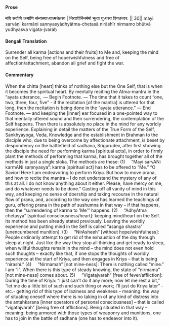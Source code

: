 #### Prose 

मयि सर्वाणि कर्माणि संन्यस्याध्यात्मचेतसा |
निराशीर्निनर्ममो भूत्वा युध्यस्व विगतज्वर: || 30||
mayi sarvāṇi karmāṇi sannyasyādhyātma-chetasā
nirāśhīr nirmamo bhūtvā yudhyasva vigata-jvaraḥ

 #### Bengali Translation 

Surrender all karma [actions and their fruits] to Me and, keeping the mind on the Self, being free of hope/wishfulness and free of affection/attachment, abandon all grief and fight the war.

 #### Commentary 

When the chitta [heart] thinks of nothing else but the One Self, that is when it becomes the spiritual heart. By mentally reciting the Atma-mantra in the “ayata utterance,  — Begin Footnote. — The time that it takes to count “one, two, three, four, five” - if the recitation [of the mantra] is uttered for that long, then the recitation is being done in the “ayata utterance.” — End Footnote. — and keeping the [inner] ear focused in a one-pointed way to that mentally uttered sound and then surrendering, the contemplation of the Self happens. Then there is absolutely no place in the mind for any worldly experience. Explaining in detail the matters of the True Form of the Self, Sankhyayoga, Veda, Knowledge and the establishment in Brahman to the disciple who, due to being overcome by affectionate attachment, is beset by despondency on the battlefield of sadhana, Srigurudev, after first showing the disciple the need for performing karma [spiritual acts], in order to firmly plant the methods of performing that karma, has brought together all of the methods in just a single sloka. The methods are these: (1)     “Mayi sarvANi karmANi saṃnyasya”: karma [spiritual act] has to be offered to “Me.” “O Savior! Here I am endeavoring to perform Kriya. But how to move prana, and how to recite the mantra – I do not understand the mystery of any of this at all. I do not know anything about it either. Please, have mercy on me, and do whatever needs to be done.” Casting off all vanity of mind in this way, and keeping no sense of doership and taking recourse in the natural flow of prana, and, according to the way one has learned the teachings of guru, offering prana in the path of sushumna in that way – if that happens, then the “surrendering of karma to 'Me'” happens. (2)     “AdhyAtma chetasya” [spiritual consciousness/heart]: keeping mind/heart on the Self. Its method has been already stated previously. Leaving the worldly experience and putting mind in the Self is called “asanga shastra” [unencumbered munition]. (3)     “NirAsheeh” [without hope/wishfulness]: People ordinarily attempt to get rid of the exhaustion of the day through sleep at night. Just like the way they stop all thinking and get ready to sleep, when willful thoughts remain in the mind – the mind does not even hold such thoughts – exactly like that, if one stops the thoughts of worldly experience at the start of Kriya, and then engages in Kriya – that is being “nirashi.” (4)     “Nirmamah” [not mine-ness]: There is nothing called “mine.” I am “I”. When there is this type of steady knowing, the state of “nirmama” [not mine-ness] comes about. (5)     “Vigatajvarah” [free of fever/affliction]: During the time of Kriya: “I just can't do it any more; now let me rest a bit,” “let me do a little bit of such and such thing or work; I'll just do Kriya later” - etc.- getting rid of this type of laziness and weakness – meaning: the way of situating oneself where there is no taking in of any kind of distress into the antahkarana [inner operators of personal consciousness] – that is called “vigatajvarah” [being free of afflictions]. Being situated in that way – meaning: being armored with those types of weaponry and munitions, one has to join in the battle of sadhana (one has to endeavor into it).